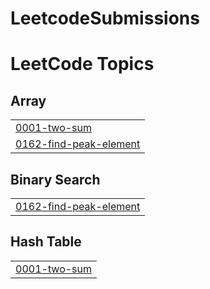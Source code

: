 # LeetcodeSubmissions
<!---LeetCode Topics Start-->
# LeetCode Topics
## Array
|  |
| ------- |
| [0001-two-sum](https://github.com/dharmi158/LeetcodeSubmissions/tree/master/0001-two-sum) |
| [0162-find-peak-element](https://github.com/dharmi158/LeetcodeSubmissions/tree/master/0162-find-peak-element) |
## Binary Search
|  |
| ------- |
| [0162-find-peak-element](https://github.com/dharmi158/LeetcodeSubmissions/tree/master/0162-find-peak-element) |
## Hash Table
|  |
| ------- |
| [0001-two-sum](https://github.com/dharmi158/LeetcodeSubmissions/tree/master/0001-two-sum) |
<!---LeetCode Topics End-->